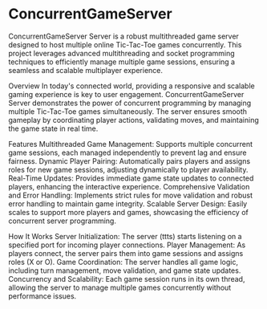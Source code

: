 # ConcurrentGameServer
ConcurrentGameServer Server is a robust multithreaded game server designed to host multiple online Tic-Tac-Toe games concurrently. This project leverages advanced multithreading and socket programming techniques to efficiently manage multiple game sessions, ensuring a seamless and scalable multiplayer experience.

Overview
In today's connected world, providing a responsive and scalable gaming experience is key to user engagement. ConcurrentGameServer Server demonstrates the power of concurrent programming by managing multiple Tic-Tac-Toe games simultaneously. The server ensures smooth gameplay by coordinating player actions, validating moves, and maintaining the game state in real time.

Features
Multithreaded Game Management: Supports multiple concurrent game sessions, each managed independently to prevent lag and ensure fairness.
Dynamic Player Pairing: Automatically pairs players and assigns roles for new game sessions, adjusting dynamically to player availability.
Real-Time Updates: Provides immediate game state updates to connected players, enhancing the interactive experience.
Comprehensive Validation and Error Handling: Implements strict rules for move validation and robust error handling to maintain game integrity.
Scalable Server Design: Easily scales to support more players and games, showcasing the efficiency of concurrent server programming.

How It Works
Server Initialization: The server (ttts) starts listening on a specified port for incoming player connections.
Player Management: As players connect, the server pairs them into game sessions and assigns roles (X or O).
Game Coordination: The server handles all game logic, including turn management, move validation, and game state updates.
Concurrency and Scalability: Each game session runs in its own thread, allowing the server to manage multiple games concurrently without performance issues.
